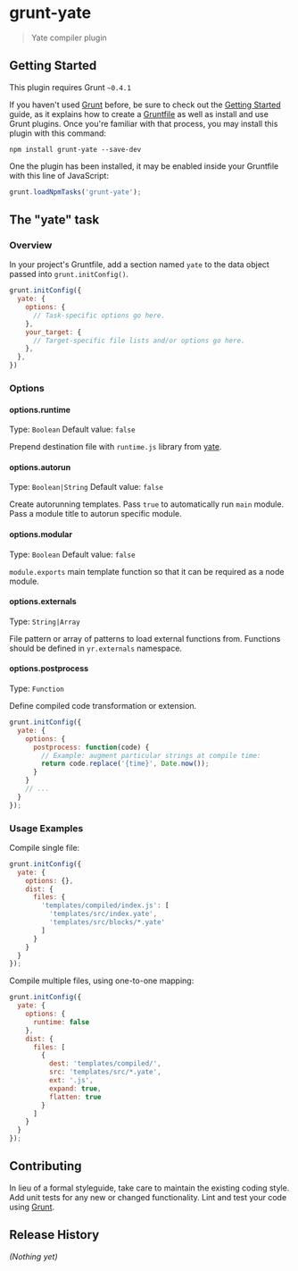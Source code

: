 # grunt-yate

> Yate compiler plugin

## Getting Started
This plugin requires Grunt `~0.4.1`

If you haven't used [Grunt](http://gruntjs.com/) before, be sure to check out the [Getting Started](http://gruntjs.com/getting-started) guide, as it explains how to create a [Gruntfile](http://gruntjs.com/sample-gruntfile) as well as install and use Grunt plugins. Once you're familiar with that process, you may install this plugin with this command:

```shell
npm install grunt-yate --save-dev
```

One the plugin has been installed, it may be enabled inside your Gruntfile with this line of JavaScript:

```javascript
grunt.loadNpmTasks('grunt-yate');
```

## The "yate" task

### Overview
In your project's Gruntfile, add a section named `yate` to the data object passed into `grunt.initConfig()`.

```javascript
grunt.initConfig({
  yate: {
    options: {
      // Task-specific options go here.
    },
    your_target: {
      // Target-specific file lists and/or options go here.
    },
  },
})
```

### Options

#### options.runtime
Type: `Boolean`
Default value: `false`

Prepend destination file with `runtime.js` library from [yate](https://github.com/pasaran/yate).

#### options.autorun
Type: `Boolean|String`
Default value: `false`

Create autorunning templates. Pass `true` to automatically run `main` module. Pass
a module title to autorun specific module.

#### options.modular
Type: `Boolean`
Default value: `false`

`module.exports` main template function so that it can be required as a node module.

#### options.externals
Type: `String|Array`

File pattern or array of patterns to load external functions from. Functions should be
defined in `yr.externals` namespace.

#### options.postprocess
Type: `Function`

Define compiled code transformation or extension.

```javascript
grunt.initConfig({
  yate: {
    options: {
      postprocess: function(code) {
        // Example: augment particular strings at compile time:
        return code.replace('{time}', Date.now());
      }
    }
    // ...
  }
});
```

### Usage Examples

Compile single file:

```javascript
grunt.initConfig({
  yate: {
    options: {},
    dist: {
      files: {
        'templates/compiled/index.js': [
          'templates/src/index.yate',
          'templates/src/blocks/*.yate'
        ]
      }
    }
  }
});
```

Compile multiple files, using one-to-one mapping:

```javascript
grunt.initConfig({
  yate: {
    options: {
      runtime: false
    },
    dist: {
      files: [
        {
          dest: 'templates/compiled/',
          src: 'templates/src/*.yate',
          ext: '.js',
          expand: true,
          flatten: true
        }
      ]
    }
  }
});
```

## Contributing
In lieu of a formal styleguide, take care to maintain the existing coding style. Add unit tests for any new or changed functionality. Lint and test your code using [Grunt](http://gruntjs.com/).

## Release History
_(Nothing yet)_
